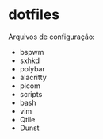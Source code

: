 # dotfiles
Arquivos de configuração:
- bspwm
- sxhkd
- polybar
- alacritty
- picom
- scripts
- bash
- vim
- Qtile
- Dunst

